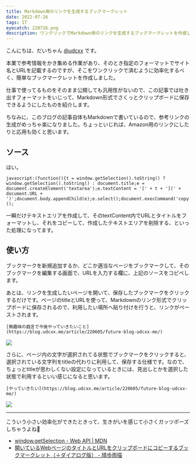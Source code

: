 ```yaml
---
title: Markdown用のリンクを生成するブックマークレット
date: 2022-07-26
tags: IT
eyecatch: 220726.png
description: ワンクリックでMarkdown用のリンクを生成するブックマークレットを作成しました。文字選択したらそこをタイトルに使うこともできます！
---
```


こんにちは、だいちゃん [@udcxx](https://twitter.com/udc_xx) です。

本業で参考情報をかき集める作業があり、そのとき指定のフォーマットでサイト名とURLを記載するのですが、そこをワンクリックで済むように効率化するべく、簡単なブックマークレットを作成しました。

仕事で使ってるものをそのまま公開しても汎用性がないので、この記事では吐き出すフォーマットをいじって、Markdown形式でさくっとクリップボードに保存できるようにしたものを紹介します。

ちなみに、このブログの記事自体もMarkdownで書いているので、参考リンクの生成がめっちゃ楽になりました。ちょっといじれば、Amazon用のリンクにしたりと応用も効くと思います。

## ソース

ほい。

```
javascript:(function(){t = window.getSelection().toString() ? window.getSelection().toString() : document.title;e = document.createElement('textarea');e.textContent = '[' + t + '](' + document.URL + ')';document.body.appendChild(e);e.select();document.execCommand('copy');e.remove();})();
```

一瞬だけテキストエリアを作成して、そのtextContent内でURLとタイトルをフォーマットし、それをコピーして、作成したテキストエリアを削除する、といった処理になってます。


## 使い方

ブックマークを新規追加するか、どこか適当なページをブックマークして、そのブックマークを編集する画面で、URLを入力する欄に、上記のソースをコピペします。

あとは、リンクを生成したいページを開いて、保存したブックマークをクリックするだけです。ページのtitleとURLを使って、Markdownのリンク形式でクリップボードに保存されるので、利用したい場所へ貼り付けを行うと、リンクがペーストされます。

```
[無趣味の戯言で今後やっていきたいこと](https://blog.udcxx.me/article/220605/future-blog-udcxx-me/)
```

![](/images/220726_1.jpg)

さらに、ページ内の文字が選択されてる状態でブックマークをクリックすると、選択されている文字列をtitleの代わりに利用して、保存する仕様です。なので、ちょっとtitleが思わしくない設定になっているときには、見出しとかを選択した状態で利用するといい感じになると思います。

```
[やっていきたい](https://blog.udcxx.me/article/220605/future-blog-udcxx-me/)
```

![](/images/220726_2.jpg)


---

こういう小さい効率化ができたときって、生きがいを感じて小さくガッツポーズしちゃうよね💪

* [window.getSelection - Web API | MDN](https://developer.mozilla.org/ja/docs/Web/API/Window/getSelection)
* [開いているWebページのタイトルとURLをクリップボードにコピーするブックマークレット（＋ダイアログ版） - 晴歩雨描](https://2ndart.hatenablog.com/entry/2019/07/19/121348)
